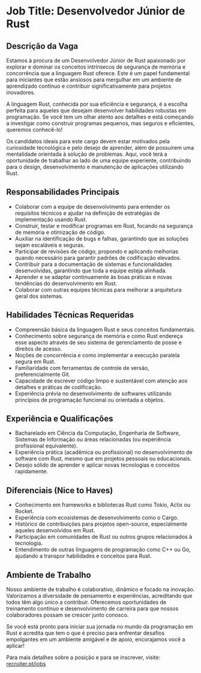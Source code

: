 
# Job Title: Desenvolvedor Júnior de Rust

## Descrição da Vaga

Estamos à procura de um Desenvolvedor Júnior de Rust apaixonado por explorar e dominar os conceitos intrínsecos de segurança de memória e concorrência que a linguagem Rust oferece. Este é um papel fundamental para iniciantes que estão ansiosos para mergulhar em um ambiente de aprendizado contínuo e contribuir significativamente para projetos inovadores.

A linguagem Rust, conhecida por sua eficiência e segurança, é a escolha perfeita para aqueles que desejam desenvolver habilidades robustas em programação. Se você tem um olhar atento aos detalhes e está começando a investigar como construir programas pequenos, mas seguros e eficientes, queremos conhecê-lo!

Os candidatos ideais para este cargo devem estar motivados pela curiosidade tecnológica e pelo desejo de aprender, além de possuírem uma mentalidade orientada à solução de problemas. Aqui, você terá a oportunidade de trabalhar ao lado de uma equipe experiente, contribuindo para o design, desenvolvimento e manutenção de aplicações utilizando Rust.

## Responsabilidades Principais

- Colaborar com a equipe de desenvolvimento para entender os requisitos técnicos e ajudar na definição de estratégias de implementação usando Rust.
- Construir, testar e modificar programas em Rust, focando na segurança de memória e otimização de código.
- Auxiliar na identificação de bugs e falhas, garantindo que as soluções sejam escaláveis e seguras.
- Participar de revisões de código, propondo e aplicando melhorias quando necessário para garantir padrões de codificação elevados.
- Contribuir para a documentação de sistemas e funcionalidades desenvolvidas, garantindo que toda a equipe esteja alinhada.
- Aprender e se adaptar continuamente às boas práticas e novas tendências do desenvolvimento em Rust.
- Colaborar com outras equipes técnicas para melhorar a arquitetura geral dos sistemas.

## Habilidades Técnicas Requeridas

- Compreensão básica da linguagem Rust e seus conceitos fundamentais.
- Conhecimento sobre segurança de memória e como Rust endereça esse aspecto através de seu sistema de gerenciamento de posse e direitos de acesso.
- Noções de concorrência e como implementar a execução paralela segura em Rust.
- Familiaridade com ferramentas de controle de versão, preferencialmente Git.
- Capacidade de escrever código limpo e sustentável com atenção aos detalhes e práticas de codificação.
- Experiência prévia no desenvolvimento de softwares utilizando princípios de programação funcional ou orientada a objetos.

## Experiência e Qualificações

- Bacharelado em Ciência da Computação, Engenharia de Software, Sistemas de Informação ou áreas relacionadas (ou experiência profissional equivalente).
- Experiência prática (acadêmica ou profissional) no desenvolvimento de software com Rust, mesmo que em projetos pessoais ou educacionais.
- Desejo sólido de aprender e aplicar novas tecnologias e conceitos rapidamente.

## Diferenciais (Nice to Haves)

- Conhecimento em frameworks e bibliotecas Rust como Tokio, Actix ou Rocket.
- Experiência com ecosistemas de desenvolvimento como o Cargo.
- Histórico de contribuições para projetos open-source, especialmente aqueles desenvolvidos em Rust.
- Participação em comunidades de Rust ou outros grupos relacionados à tecnologia.
- Entendimento de outras linguagens de programação como C++ ou Go, ajudando a transpor habilidades e conceitos para Rust.

## Ambiente de Trabalho

Nosso ambiente de trabalho é colaborativo, dinâmico e focado na inovação. Valorizamos a diversidade de pensamento e experiências, acreditando que todos têm algo único a contribuir. Oferecemos oportunidades de treinamento contínuo e desenvolvimento de carreira para que nossos colaboradores possam se crescer junto conosco.

Se você está pronto para iniciar sua jornada no mundo da programação em Rust e acredita que tem o que é preciso para enfrentar desafios empolgantes em um ambiente amigável e de apoio, encorajamos você a aplicar!

Para mais detalhes sobre a posição e para se inscrever, visite: [recruiter.pt/jobs](https://recruiter.pt/jobs)
